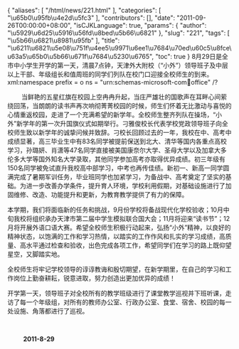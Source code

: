{
    "aliases": [
        "/html/news/221.html"
    ],
    "categories": [
        "\u65b0\u95fb\u4e2d\u5fc3"
    ],
    "contributors": [],
    "date": "2011-09-26T00:00:00+08:00",
    "isCJKLanguage": true,
    "params": {
        "author": "\u5929\u6d25\u5916\u56fd\u8bed\u5b66\u6821"
    },
    "slug": "221",
    "tags": [
        "\u5b66\u6821\u8981\u95fb"
    ],
    "title": "\u6211\u6821\u5e08\u751f\u4ee5\u9971\u6ee1\u7684\u70ed\u60c5\u8fce\u63a5\u65b0\u5b66\u671f\u7684\u5230\u6765",
    "toc": true
}
8月29日是全市中小学生开学的第一天，清晨7点钟，天津外大附校（“小外”）领导班子及中层以上干部、年级组长和值周班的同学们列队在校门口迎接全校师生的到来。xml:namespace prefix = o ns = "urn:schemas-microsoft-com:office:office" /?

        当鲜艳的五星红旗在校园上空冉冉升起，当庄严雄壮的国歌声在耳畔心间萦绕回荡，当朗朗的读书声再次响彻菁菁校园的时候，师生们怀着无比激动与喜悦的心情重返校园，走进了一个充满希望的新学年。全校师生整齐列队在操场，“小外”新学年的第一次升国旗仪式如期举行。刁雅俊校长代表学校党政领导班子向全校师生致以新学年的诚挚问候并致辞。刁校长回顾过去的一年，我校在中、高考中成绩显著，高三毕业生中有83名同学被提前保送到北大、清华等国内各重点高校学习，孙璐妍、肖潇等47名同学直接被美国康奈尔大学、圣母大学以及加拿大多伦多大学等国外知名大学录取，其他同学参加高考亦取得优异成绩。初三年级有150名同学被免试直升我校高中部学习，中考也再传佳绩。新初一、新高一同学圆满完成了暑期军训任务，毕业班同学也加紧学习，为备战中、高考奠定了坚实的基础。为进一步改善办学条件，提升育人环境，学校利用假期，对基础设施进行了加固维修、改造、功能提升和更新，为教育教学提供了有力的保障。

本学期，我们将面临新的任务和挑战，9月份学校将备战现代化学校验收；10月中旬我校将组织承办天津市第二届中学生模拟联合国大会；11月将迎来“读书节”；12月将开展外语口语大赛。希望全校师生积极行动起来，弘扬“小外”精神，以良好的精神状态，以饱满的工作和学习热情，以踏实的工作作风和扎实的学习成绩，高质量、高水平通过检查和验收，出色完成各项工作，希望同学们在学习的路上既仰望星空，又脚踏实地。

全校师生将牢记学校领导的谆谆教诲和殷切期望，在新学期里，在自己的学习和工作岗位上勤奋耕耘，锐意进取，努力创造出更加优异的成绩！

开学第一天，领导班子对全校所有的教学班级进行了课堂教学巡视并下班听课，走访了每一个年级组，对所有的教师办公室、行政办公室、食堂、宿舍、校园的每一处设施、角落都进行了巡视。

 

         **2011-8-29**

